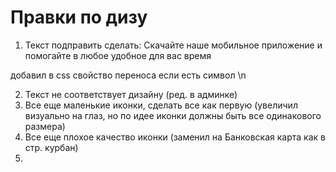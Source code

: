 # Правки по дизу

1) Текст подправить сделать:
   Скачайте наше мобильное приложение и
   помогайте в любое удобное для вас время

добавил в css свойство переноса если есть символ \n

2) Текст не соответствует дизайну (ред. в админке)
3) Все еще маленькие иконки, сделать все как первую (увеличил визуально на глаз, но по идее 
   иконки должны быть все одинакового размера)
4) Все еще плохое качество иконки (заменил на Банковская карта как в стр. курбан)
5) 